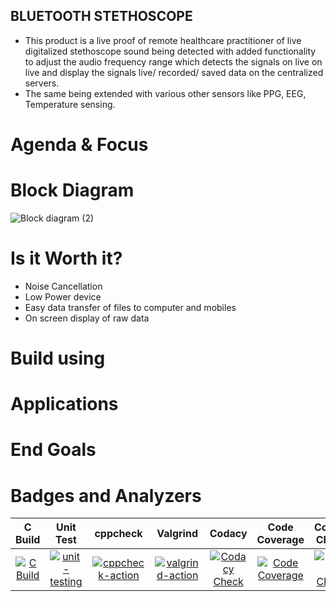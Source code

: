 
## BLUETOOTH STETHOSCOPE

* This product is a live proof of remote healthcare practitioner of live digitalized stethoscope sound being detected with added functionality to adjust the audio frequency range which detects the signals on live on live and display the signals live/ recorded/ saved data on the centralized servers.
* The same being extended with various other sensors like PPG, EEG, Temperature sensing.

# Agenda & Focus


# Block Diagram

![Block diagram (2)](https://github.com/cpganiger/Tech_Army/assets/60978907/5095cb12-ea50-47e7-b7a4-92612b966a79)

# Is it Worth it?
* Noise Cancellation
* Low Power device
* Easy data transfer of files to computer and mobiles
* On screen display of raw data
  
# Build using

# Applications


# End Goals


# Badges and Analyzers

|C Build|Unit Test|cppcheck|Valgrind|Codacy|Code Coverage|Codiga Check|Git Inspector|
|:--:|:--:|:--:|:--:|:--:|:--:|:--:|:--:|
[![C Build](https://github.com/cpganiger/Tech_Army/actions/workflows/c-build.yml/badge.svg)](https://github.com/cpganiger/Tech_Army/actions/workflows/c-build.yml)|[![unit-testing](https://github.com/cpganiger/Tech_Army/actions/workflows/unit-test.yml/badge.svg)](https://github.com/cpganiger/Tech_Army/actions/workflows/unit-test.yml)|[![cppcheck-action](https://github.com/cpganiger/Tech_Army/actions/workflows/cppcheck.yml/badge.svg)](https://github.com/cpganiger/Tech_Army/actions/workflows/cppcheck.yml)|[![valgrind-action](https://github.com/cpganiger/Tech_Army/actions/workflows/valgrind.yml/badge.svg)](https://github.com/cpganiger/Tech_Army/actions/workflows/valgrind.yml)|[![Codacy Check](https://github.com/cpganiger/Tech_Army/actions/workflows/codacy-check.yml/badge.svg)](https://github.com/cpganiger/Tech_Army/actions/workflows/codacy-check.yml)|[![Code Coverage](https://github.com/cpganiger/Tech_Army/actions/workflows/code-coverage.yml/badge.svg)](https://github.com/cpganiger/Tech_Army/actions/workflows/code-coverage.yml)|[![Codiga Check](https://github.com/cpganiger/Tech_Army/actions/workflows/codiga-check.yml/badge.svg)](https://github.com/cpganiger/Tech_Army/actions/workflows/codiga-check.yml)|[![Git Inspector](https://github.com/cpganiger/Tech_Army/actions/workflows/git-inspector.yml/badge.svg)](https://github.com/cpganiger/Tech_Army/actions/workflows/git-inspector.yml)
